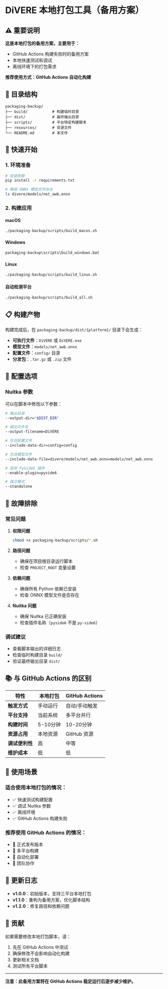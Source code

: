# DiVERE 本地打包工具（备用方案）

## ⚠️ 重要说明

**这是本地打包的备用方案，主要用于：**
- GitHub Actions 构建失败时的备用方案
- 本地快速测试和调试
- 离线环境下的打包需求

**推荐使用方式：GitHub Actions 自动化构建**

## 📁 目录结构

```
packaging-backup/
├── build/           # 构建临时目录
├── dist/            # 最终输出目录
├── scripts/         # 平台特定构建脚本
├── resources/       # 资源文件
└── README.md        # 本文件
```

## 🚀 快速开始

### 1. 环境准备
```bash
# 安装依赖
pip install -r requirements.txt

# 确保 ONNX 模型文件存在
ls divere/models/net_awb.onnx
```

### 2. 构建应用

#### macOS
```bash
./packaging-backup/scripts/build_macos.sh
```

#### Windows
```bash
packaging-backup\scripts\build_windows.bat
```

#### Linux
```bash
./packaging-backup/scripts/build_linux.sh
```

#### 自动检测平台
```bash
./packaging-backup/scripts/build_all.sh
```

## 📋 构建产物

构建完成后，在 `packaging-backup/dist/{platform}/` 目录下会生成：

- **可执行文件**：`DiVERE` 或 `DiVERE.exe`
- **模型文件**：`models/net_awb.onnx`
- **配置文件**：`config/` 目录
- **分发包**：`.tar.gz` 或 `.zip` 文件

## 🔧 配置选项

### Nuitka 参数

可以在脚本中修改以下参数：

```bash
# 输出目录
--output-dir="$DIST_DIR"

# 输出文件名
--output-filename=DiVERE

# 包含配置文件
--include-data-dir=config=config

# 包含模型文件
--include-data-file=divere/models/net_awb.onnx=models/net_awb.onnx

# 启用 PySide6 插件
--enable-plugin=pyside6

# 独立模式
--standalone
```

## 🐛 故障排除

### 常见问题

1. **权限问题**
   ```bash
   chmod +x packaging-backup/scripts/*.sh
   ```

2. **路径问题**
   - 确保在项目根目录运行脚本
   - 检查 `PROJECT_ROOT` 变量设置

3. **依赖问题**
   - 确保所有 Python 依赖已安装
   - 检查 ONNX 模型文件是否存在

4. **Nuitka 问题**
   - 确保 Nuitka 已正确安装
   - 检查插件名称（`pyside6` 不是 `py-side6`）

### 调试建议

- 查看脚本输出的详细日志
- 检查临时构建目录 `build/`
- 验证最终输出目录 `dist/`

## 📚 与 GitHub Actions 的区别

| 特性 | 本地打包 | GitHub Actions |
|------|----------|----------------|
| **触发方式** | 手动运行 | 自动/手动触发 |
| **平台支持** | 当前系统 | 多平台并行 |
| **构建时间** | 5-10分钟 | 10-20分钟 |
| **资源占用** | 本地资源 | GitHub 资源 |
| **调试便利性** | 高 | 中等 |
| **维护成本** | 低 | 低 |

## 🎯 使用场景

### 适合使用本地打包的情况：
- ✅ 快速测试构建配置
- ✅ 调试 Nuitka 参数
- ✅ 离线环境
- ✅ GitHub Actions 构建失败

### 推荐使用 GitHub Actions 的情况：
- 🚀 正式发布版本
- 🚀 多平台构建
- 🚀 自动化部署
- 🚀 团队协作

## 📝 更新日志

- **v1.0.0**：初始版本，支持三平台本地打包
- **v1.1.0**：重构为备用方案，优化脚本结构
- **v1.2.0**：修复路径和依赖问题

## 🤝 贡献

如果需要修改本地打包脚本，请：

1. 先在 GitHub Actions 中测试
2. 确保修改不会影响自动化构建
3. 更新相关文档
4. 测试所有平台脚本

---

**注意：此备用方案将在 GitHub Actions 稳定运行后逐步减少维护。**
